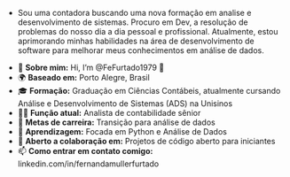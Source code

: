 * Sou uma contadora buscando uma nova formação em analise e desenvolvimento de sistemas. Procuro em Dev, a resolução de problemas do nosso dia a dia pessoal e profissional. Atualmente, 
estou aprimorando minhas habilidades na área de desenvolvimento de software para melhorar meus conhecimentos em análise de dados.


- 🚀 **Sobre mim:** Hi, I’m @FeFurtado1979  👋 
- 🌍 **Baseado em:** Porto Alegre, Brasil
- 🎓 **Formação:** Graduação em Ciências Contábeis, atualmente cursando Análise e Desenvolvimento de Sistemas (ADS) na Unisinos
- 🧑‍💻 **Função atual:** Analista de contabilidade sênior
- 💼 **Metas de carreira:** Transição para análise de dados
- 🧠 **Aprendizagem:** Focada em Python e Análise de Dados
- 🤝 **Aberto a colaboração em:** Projetos de código aberto para iniciantes
- 📫 **Como entrar em contato comigo:** linkedin.com/in/fernandamullerfurtado


<!---
FeFurtado1979/FeFurtado1979 is a ✨ special ✨ repository because its `README.md` (this file) appears on your GitHub profile.
You can click the Preview link to take a look at your changes.
--->





